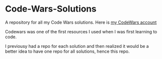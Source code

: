 # Code-Wars-Solutions
A repository for all my Code Wars solutions. Here is [my CodeWars account](https://www.codewars.com/users/knrobitaille)

Codewars was one of the first resources I used when I was first learning to code.

I previousy had a repo for each solution and then realized it would be a better idea to have one repo for all solutions, hence this repo.
